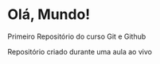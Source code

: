 # Olá, Mundo!

 Primeiro Repositório do curso Git e Github
 
 Repositório criado durante uma aula ao vivo

